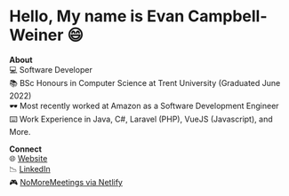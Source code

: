 Hello, My name is Evan Campbell-Weiner 😄
================

**About**  
💻 Software Developer\
📚 BSc Honours in Computer Science at Trent University (Graduated June 2022)\
🕶️ Most recently worked at Amazon as a Software Development Engineer\
⌨️ Work Experience in Java, C#, Laravel (PHP), VueJS (Javascript), and More.

**Connect**  
🌐 [Website](http://evancampbellweiner.com)  
📉 [LinkedIn](https://www.linkedin.com/in/evancampbellweiner/)  
🎮 [NoMoreMeetings via Netlify](https://gallant-poitras-d4d4d2.netlify.app/)

